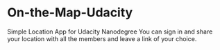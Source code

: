 # On-the-Map-Udacity
Simple Location App for Udacity Nanodegree
You can sign in and share your location with all the members and leave a link of your choice.
